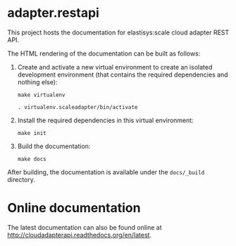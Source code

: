 adapter.restapi
===============

This project hosts the documentation for elastisys:scale cloud adapter
REST API.

The HTML rendering of the documentation can be built as follows:

  1. Create and activate a new virtual environment to create an 
     isolated development environment (that contains the required 
     dependencies and nothing else):

       `make virtualenv`

       `. virtualenv.scaleadapter/bin/activate`

  2. Install the required dependencies in this virtual environment:

       `make init`

  3. Build the documentation:

       `make docs`

After building, the documentation is available under the `docs/_build` directory.

Online documentation
====================
The latest documentation can also be found online at http://cloudadapterapi.readthedocs.org/en/latest.
